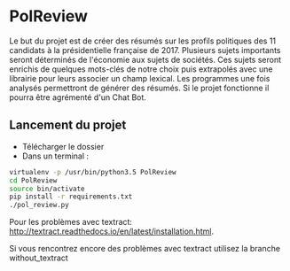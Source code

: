 # PolReview
Le but du projet est de créer des résumés sur les profils politiques des 11 candidats à la présidentielle française de 2017. Plusieurs sujets importants seront déterminés de l'économie aux sujets de sociétés. Ces sujets seront enrichis de quelques mots-clés de notre choix puis extrapolés avec une librairie pour leurs associer un champ lexical. Les programmes une fois analysés permettront de générer des résumés.
Si le projet fonctionne il pourra être agrémenté d'un Chat Bot.

## Lancement du projet
- Télécharger le dossier
- Dans un terminal :
```bash
virtualenv -p /usr/bin/python3.5 PolReview
cd PolReview
source bin/activate
pip install -r requirements.txt
./pol_review.py
```
Pour les problèmes avec textract: http://textract.readthedocs.io/en/latest/installation.html.

Si vous rencontrez encore des problèmes avec textract utilisez la branche without_textract
